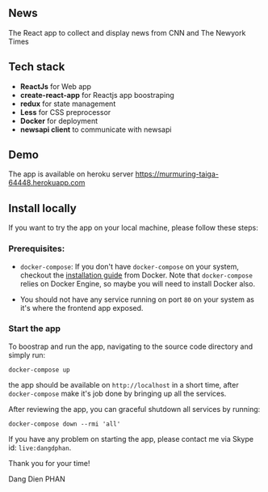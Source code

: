 ## News
The React app to collect and display news from CNN and The Newyork Times

## Tech stack
- **ReactJs** for Web app
- **create-react-app** for Reactjs app boostraping
- **redux** for state management
- **Less** for CSS preprocessor
- **Docker** for deployment
- **newsapi client** to communicate with newsapi

## Demo
The app is available on heroku server
https://murmuring-taiga-64448.herokuapp.com

## Install locally
If you want to try the app on your local machine, please follow these steps:

### Prerequisites:
- `docker-compose`: If you don't have `docker-compose` on your system, checkout the [installation guide](https://docs.docker.com/compose/install/) from Docker. Note that `docker-compose` relies on Docker Engine, so maybe you will need to install Docker also.

- You should not have any service running on port `80` on your system as it's where the frontend app exposed.

### Start the app

To boostrap and run the app, navigating to the source code directory and simply run:
```
docker-compose up
```

the app should be available on `http://localhost` in a short time, after `docker-compose` make it's job done by bringing up all the services.

After reviewing the app, you can graceful shutdown all services by running:
```
docker-compose down --rmi 'all'
```

If you have any problem on starting the app, please contact me via Skype id: `live:dangdphan`.

Thank you for your time!

Dang Dien PHAN